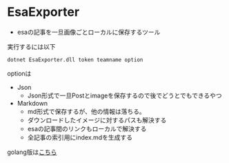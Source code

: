 # EsaExporter
- esaの記事を一旦画像ごとローカルに保存するツール

実行するには以下
```
dotnet EsaExporter.dll token teamname option
```

optionは
- Json
    - Json形式で一旦Postとimageを保存するので後でどうとでもできるやつ
- Markdown 
    - md形式で保存するが、他の情報は落ちる。
    - ダウンロードしたイメージに対するパスも解決する
    - esaの記事間のリンクもローカルで解決する
    - 全記事の索引用にindex.mdを生成する
    
golang版は[こちら](https://github.com/NAL-6295/goEsaExporter)
